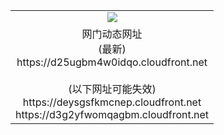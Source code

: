 ﻿<table>
  <tr></tr>
  <tr><td colspan=2 align=center><img src="https://d25ugbm4w0idqo.cloudfront.net/Up/oGate.jpg" /></td></tr>
  <tr><td colspan=2 align=center>网门动态网址<br/>(最新)
<br>https://d25ugbm4w0idqo.cloudfront.net
<br/><br/>(以下网址可能失效)
<br>https://deysgsfkmcnep.cloudfront.net
<br>https://d3g2yfwomqagbm.cloudfront.net
    </td>
  </tr>
</table>
